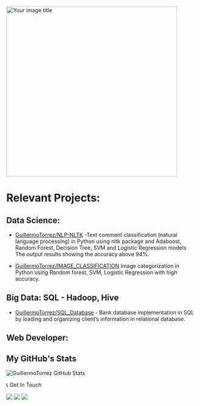<img src="https://user-images.githubusercontent.com/66857623/154593273-589f3329-f72e-4f6c-a16c-8fe1c269a060.png" alt="Your image title" width="450"/>

# Relevant Projects:

## Data Science:

- [GuillermoTorrez/NLP-NLTK](https://github.com/GuillermoTorrez/NLP-NLTK) -Text comment classification (natural language processing) in Python using nltk package and Adaboost, Random Forest, Decision Tree, SVM and Logistic Regression models The output results showing the accuracy above 94%.

- [GuillermoTorrez/IMAGE_CLASSIFICATION](https://github.com/ai/GuillermoTorrez/IMAGE_CLASSIFICATION) Image categorization in Python using Random forest, SVM, Logistic Regression with high accuracy.

## Big Data: SQL - Hadoop, Hive

- [GuillermoTorrez/SQL_Database](https://github.com/GuillermoTorrez/SQL_Database) - Bank database implementation in SQL by loading and organizing client’s information in relational database.

## Web Developer:




## My GitHub's Stats

![GuillermoTorrez GitHub Stats](https://github-readme-stats.vercel.app/api?username=GuillermoTorrez&show_icons=true&title_color=fff&bg_color=80,3a0943,000&text_color=fff&icon_color=c435e8&hide_border=true)

📞 Get In Touch

[![](https://img.shields.io/badge/Email-000?style=for-the-badge&logo=gmail)](mailto:guillermo.torrez@gmail.com) [![](https://img.shields.io/badge/Website-000?style=for-the-badge&logo=google-chrome)](https://my-sample-portfolio-git-main-guillermotorrez.vercel.app/blog) [![](https://img.shields.io/badge/LinkedIn-000?style=for-the-badge&logo=linkedin&logoColor=0077B5)](https://linkedin.com/in/guillermotorrez)
